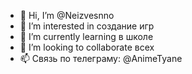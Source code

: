 - 👋 Hi, I’m @Neizvesnno
- 👀 I’m interested in  создание игр
- 🌱 I’m currently learning  в школе
- 💞️ I’m looking to collaborate всех
- 📫  Связь по телеграму: @AnimeTyane 

<!---
Neizvesnno/Neizvesnno is a ✨ special ✨ repository because its `README.md` (this file) appears on your GitHub profile.
You can click the Preview link to take a look at your changes.
--->
